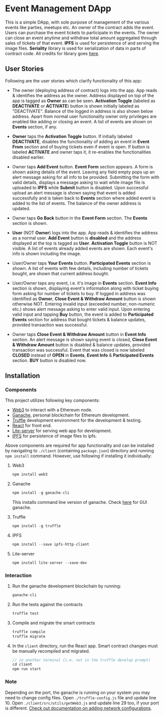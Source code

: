 # Event Management DApp
This is a simple DApp, with sole purpose of management of the various events like parties, meetups etc.
An owner of the contract adds the event. Users can purchase the event tickets to participate in the events. The owner can close an event anytime and withdraw total amount aggregated through sales of tickets of that event.
__IPFS__ is used for persistence of and serving the image files.
__Seriality__ library is used for serialization of data in parts of contract code. All credits for library goes [here](https://github.com/pouladzade/Seriality).

## User Stories
Following are the user stories which clarify functionality of this app:
* The owner (deploying address of contract) logs into the app. App reads & identifies the address as the owner. Address displayed on top of the app is tagged as __Owner__ as can be seen. __Activation Toggle__ (labeled as __DEACTIVATE__ or __ACTIVATE__) button is shown initially labeled as "DEACTIVATE". Balance of the logged in address is also shown below address. Apart from normal user functionality owner only privileges are enabled like adding or closing an event. A list of events are shown on __Events__ section, if any.

* __Owner__ taps the __Activation Toggle__ button. If initially labeled __DEACTIVATE__, disables the functionality of adding an event in __Event From__ section and of buying tickets even if event is open. If button is labeled __ACTIVATE__ and owner taps it, it re-enables the functionalities disabled earlier.

* Owner taps __Add Event__ button. __Event Form__ section appears. A form is shown asking details of the event. Leaving any field empty pops up an alert message asking for all info to be provided. Submitting the form with valid details, displays a message asking to wait while image file is uploaded to __IPFS__ while __Submit__ button is disabled. Upon successful upload an alert message is shown saying that event is added successfully and is taken back to __Events__ section where added event is added to the list of events. The balance of the owner address is updated.

* Owner taps __Go Back__ button in the __Event Form__ section. The __Events__ section is shown.

* __User__ (NOT __Owner__) logs into the app. App reads & identifies the address as a normal user. __Add Event__ button is __disabled__ and the address displayed at the top is tagged as __User__.  __Activation Toggle__ button is NOT visible. A list of events already added events are shown. Each event's info is shown including the image.

* User/Owner taps __Your Events__ button. __Participated Events__ section is shown. A list of events with few details, including number of tickets bought, are shown that current address bought.

* User/Owner taps any event, i.e. it's image in __Events__ section. __Event Info__ section is shown, displaying event's information along with ticket buying form asking for number of tickets to buy. If logged in address was identified as __Owner__, __Close Event & Withdraw Amount__ button is shown otherwise NOT. Entering invalid input (exceeded number, non-numeric etc.) shows alert message asking to enter valid input. Upon entering valid input and tapping __Buy__ button, the event is added to __Participated Events__ section for address that bought tickets & balance updates, provided transaction was successful.

* Owner taps __Close Event & Withdraw Amount__ button in __Event Info__ section. An alert message is shown saying event is closed, __Close Event & Withdraw Amount__ button is disabled & balance updates, provided transaction was successful. Event that was closed is now labeled __CLOSED__ instead of __OPEN__ in __Events__, __Event Info__ & __Participated Events__ section.  __BUY__ button is disabled now.


## Installation
### Components
This project utilizes following key components:
* [Web3](https://web3js.readthedocs.io/en/1.0/) to interact with a Ethereum node.
* [Ganache](https://www.trufflesuite.com/ganache),  personal blockchain for Ethereum development.
* [Truffle](https://www.trufflesuite.com/) development environment for the development & testing.
* [React](https://reactjs.org/) for front end.
* [Lite-server](https://www.npmjs.com/package/lite-server) for serving web app for development.
* [IPFS](https://ipfs.io/) for persistence of image files to ipfs.

Above components are required for app functionality and can be installed by navigating to `./client` (containing `package.json`) directory and running `npm install` command.
However, use following if installing it individually:
1. Web3
    ```javascript
    npm install web3
    ```
2. Ganache
    ```javascript
    npm install -g ganache-cli
    ```
    This installs command line version of ganache. Check [here](https://www.trufflesuite.com/ganache) for GUI ganache.

3. Truffle
    ```javascript
    npm install -g truffle
    ```

4. IPFS
    ```javascript
    npm install --save ipfs-http-client
    ```
5. Lite-server
    ```javascript
    npm install lite-server --save-dev
    ```

### Interaction

1. Run the ganache development blockchain by running:
    ```javascript
    ganache-cli
    ```
2. Run the tests against the contracts
    ```javascript
    truffle test
    ```
3. Compile and migrate the smart contracts
    ```javascript
    truffle compile
    truffle migrate
    ```

4. In the `client` directory, run the React app. Smart contract changes must be manually recompiled and migrated.
    ```javascript
    // in another terminal (i.e. not in the truffle develop prompt)
    cd client
    npm run start
    ```

### Note
Depending on the port, the ganache is running on your system you may need to change config files.
Open `./truffle-config.js` file and update line 10. Open `./client/src/utils/getWeb3.js` and update line 29 too, if your port is different.
[Check out documentation on adding network configurations](http://truffleframework.com/docs/advanced/configuration#networks).
